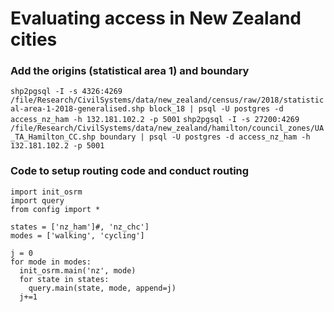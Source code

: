 # Evaluating access in New Zealand cities


### Add the origins (statistical area 1) and boundary
`shp2pgsql -I -s 4326:4269 /file/Research/CivilSystems/data/new_zealand/census/raw/2018/statistical-area-1-2018-generalised.shp block_18 | psql -U postgres -d access_nz_ham -h 132.181.102.2 -p 5001`
`shp2pgsql -I -s 27200:4269 /file/Research/CivilSystems/data/new_zealand/hamilton/council_zones/UA_TA_Hamilton_CC.shp boundary | psql -U postgres -d access_nz_ham -h 132.181.102.2 -p 5001`


### Code to setup routing code and conduct routing
```
import init_osrm
import query
from config import *

states = ['nz_ham']#, 'nz_chc']
modes = ['walking', 'cycling']

j = 0
for mode in modes:
  init_osrm.main('nz', mode)
  for state in states:
    query.main(state, mode, append=j)
  j+=1
```
